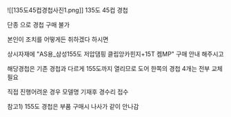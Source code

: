 ![[135도45컵경첩사진1.png]]
135도 45컵 경첩

단종 으로 경첩 구매 불가

본인이 조치를 어떻게든 취하겠다 하시면 

상시자재에 "AS용_삼성155도 저압댐핑 클립앙카힌지+15T 켐MP" 구매 안내 해주시고

해당경첩은 기존 경첩과 다르게 155도까지 열리므로 도어 한쪽의 경첩 4개는 전부 교체 필요

직접 진행어려운 경우 모델명 기재후 경수리 접수

참고1) 155도 경첩은 부품 구매시 나사가 같이 안나감
